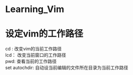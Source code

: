Learning_Vim
============

# 设定vim的工作路径
cd :                        改变vim的当前工作路径    
lcd：                       改变当前窗口的工作路径     
pwd:                        查看当前的工作路径     
set autochdir:              自动设当前编辑的文件所在目录为当前工作路径     


